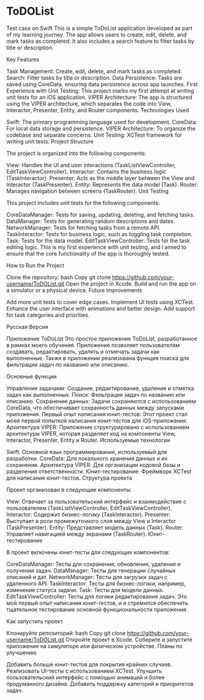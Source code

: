 # ToDOList
Test case on Swift
This is a simple ToDoList application developed as part of my learning journey. The app allows users to create, edit, delete, and mark tasks as completed. It also includes a search feature to filter tasks by title or description.

Key Features

Task Management: Create, edit, delete, and mark tasks as completed.
Search: Filter tasks by title or description.
Data Persistence: Tasks are saved using CoreData, ensuring data persistence across app launches.
First Experience with Unit Testing: This project marks my first attempt at writing unit tests for an iOS application.
VIPER Architecture: The app is structured using the VIPER architecture, which separates the code into View, Interactor, Presenter, Entity, and Router components.
Technologies Used

Swift: The primary programming language used for development.
CoreData: For local data storage and persistence.
VIPER Architecture: To organize the codebase and separate concerns.
Unit Testing: XCTest framework for writing unit tests.
Project Structure

The project is organized into the following components:

View: Handles the UI and user interactions (TaskListViewController, EditTaskViewController).
Interactor: Contains the business logic (TaskInteractor).
Presenter: Acts as the middle layer between the View and Interactor (TaskPresenter).
Entity: Represents the data model (Task).
Router: Manages navigation between screens (TaskRouter).
Unit Testing

This project includes unit tests for the following components:

CoreDataManager: Tests for saving, updating, deleting, and fetching tasks.
DataManager: Tests for generating random descriptions and dates.
NetworkManager: Tests for fetching tasks from a remote API.
TaskInteractor: Tests for business logic, such as toggling task completion.
Task: Tests for the data model.
EditTaskViewController: Tests for the task editing logic.
This is my first experience with unit testing, and I aimed to ensure that the core functionality of the app is thoroughly tested.

How to Run the Project

Clone the repository:
bash
Copy
git clone https://github.com/your-username/ToDOList.git
Open the project in Xcode.
Build and run the app on a simulator or a physical device.
Future Improvements

Add more unit tests to cover edge cases.
Implement UI tests using XCTest.
Enhance the user interface with animations and better design.
Add support for task categories and priorities.

Русская Версия

Приложение ToDoList
Это простое приложение ToDoList, разработанное в рамках моего обучения. Приложение позволяет пользователям создавать, редактировать, удалять и отмечать задачи как выполненные. Также в приложении реализована функция поиска для фильтрации задач по названию или описанию.

Основные функции

Управление задачами: Создание, редактирование, удаление и отметка задач как выполненных.
Поиск: Фильтрация задач по названию или описанию.
Сохранение данных: Задачи сохраняются с использованием CoreData, что обеспечивает сохранность данных между запусками приложения.
Первый опыт написания юнит-тестов: Этот проект стал моей первой попыткой написания юнит-тестов для iOS-приложения.
Архитектура VIPER: Приложение структурировано с использованием архитектуры VIPER, которая разделяет код на компоненты View, Interactor, Presenter, Entity и Router.
Используемые технологии

Swift: Основной язык программирования, используемый для разработки.
CoreData: Для локального хранения данных и их сохранения.
Архитектура VIPER: Для организации кодовой базы и разделения ответственности.
Юнит-тестирование: Фреймворк XCTest для написания юнит-тестов.
Структура проекта

Проект организован в следующие компоненты:

View: Отвечает за пользовательский интерфейс и взаимодействие с пользователем (TaskListViewController, EditTaskViewController).
Interactor: Содержит бизнес-логику (TaskInteractor).
Presenter: Выступает в роли промежуточного слоя между View и Interactor (TaskPresenter).
Entity: Представляет модель данных (Task).
Router: Управляет навигацией между экранами (TaskRouter).
Юнит-тестирование

В проект включены юнит-тесты для следующих компонентов:

CoreDataManager: Тесты для сохранения, обновления, удаления и получения задач.
DataManager: Тесты для генерации случайных описаний и дат.
NetworkManager: Тесты для загрузки задач с удаленного API.
TaskInteractor: Тесты для бизнес-логики, например, изменения статуса задачи.
Task: Тесты для модели данных.
EditTaskViewController: Тесты для логики редактирования задач.
Это мой первый опыт написания юнит-тестов, и я стремился обеспечить тщательное тестирование основной функциональности приложения.

Как запустить проект

Клонируйте репозиторий:
bash
Copy
git clone https://github.com/your-username/ToDOList.git
Откройте проект в Xcode.
Соберите и запустите приложение на симуляторе или физическом устройстве.
Планы по улучшению

Добавить больше юнит-тестов для покрытия крайних случаев.
Реализовать UI-тесты с использованием XCTest.
Улучшить пользовательский интерфейс с помощью анимаций и более продуманного дизайна.
Добавить поддержку категорий и приоритетов задач.
